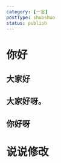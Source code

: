 ```yaml
---
category: [一言]
postType: shuoshuo
status: publish
---
```




# 你好

## 大家好

## 大家好呀。

## 你好呀

# 说说修改

